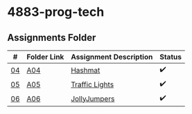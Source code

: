 # 4883-prog-tech

## Assignments Folder

|                                                  #                                                   | Folder Link                                                                                           | Assignment Description                                                                                                        | Status |
| :--------------------------------------------------------------------------------------------------: | ----------------------------------------------------------------------------------------------------- | ----------------------------------------------------------------------------------------------------------------------------- | ------ |
| [04](https://github.com/jonhogan/4883-prog-tech/tree/main/Assignments/10055) | [A04](https://github.com/jonhogan/4883-prog-tech/tree/main/Assignments/10055) | [Hashmat](https://github.com/jonhogan/4883-prog-tech/tree/main/Assignments/10055)             | :heavy_check_mark: |
| [05](https://github.com/jonhogan/4883-prog-tech/tree/main/Assignments/161) | [A05](https://github.com/jonhogan/4883-prog-tech/tree/main/Assignments/161) | [Traffic Lights](https://github.com/jonhogan/4883-prog-tech/tree/main/Assignments/161)              |:heavy_check_mark:|
|[06](https://github.com/jonhogan/4883-prog-tech/tree/main/Assignments/10038)|[A06](https://github.com/jonhogan/4883-prog-tech/tree/main/Assignments/10038)|[JollyJumpers](https://github.com/jonhogan/4883-prog-tech/tree/main/Assignments/10038)|:heavy_check_mark:|
